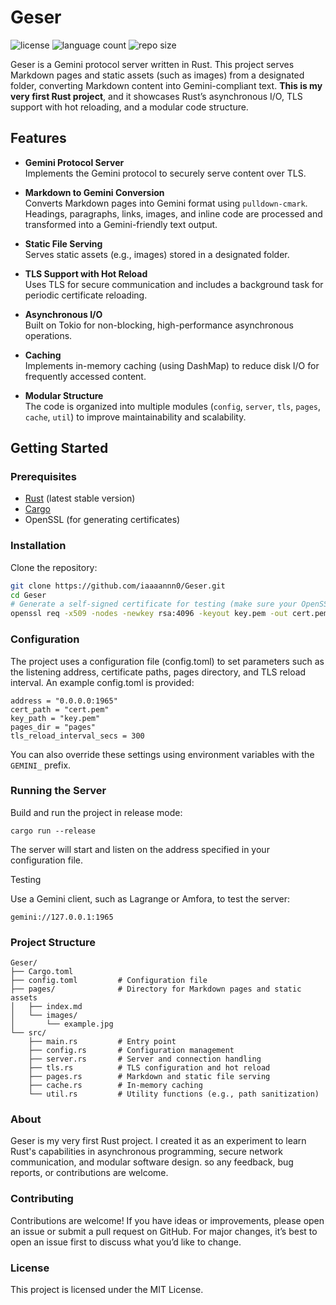 # Geser
![license](https://img.shields.io/github/license/iaaaannn0/Geser)
![language count](https://img.shields.io/github/languages/count/iaaaannn0/Geser)
![repo size](https://img.shields.io/github/repo-size/iaaaannn0/Geser)

Geser is a Gemini protocol server written in Rust. This project serves Markdown pages and static assets (such as images) from a designated folder, converting Markdown content into Gemini-compliant text. **This is my very first Rust project**, and it showcases Rust’s asynchronous I/O, TLS support with hot reloading, and a modular code structure.

## Features

- **Gemini Protocol Server**  
  Implements the Gemini protocol to securely serve content over TLS.

- **Markdown to Gemini Conversion**  
  Converts Markdown pages into Gemini format using `pulldown-cmark`. Headings, paragraphs, links, images, and inline code are processed and transformed into a Gemini-friendly text output.

- **Static File Serving**  
  Serves static assets (e.g., images) stored in a designated folder.

- **TLS Support with Hot Reload**  
  Uses TLS for secure communication and includes a background task for periodic certificate reloading.

- **Asynchronous I/O**  
  Built on Tokio for non-blocking, high-performance asynchronous operations.

- **Caching**  
  Implements in-memory caching (using DashMap) to reduce disk I/O for frequently accessed content.

- **Modular Structure**  
  The code is organized into multiple modules (`config`, `server`, `tls`, `pages`, `cache`, `util`) to improve maintainability and scalability.

## Getting Started

### Prerequisites

- [Rust](https://www.rust-lang.org/tools/install) (latest stable version)
- [Cargo](https://doc.rust-lang.org/cargo/)
- OpenSSL (for generating certificates)

### Installation

Clone the repository:

```bash
git clone https://github.com/iaaaannn0/Geser.git
cd Geser
# Generate a self-signed certificate for testing (make sure your OpenSSL version supports -addext):
openssl req -x509 -nodes -newkey rsa:4096 -keyout key.pem -out cert.pem -days 365 -subj "/CN=localhost" -addext "subjectAltName = IP:127.0.0.1"
```
### Configuration
The project uses a configuration file (config.toml) to set parameters such as the listening address, certificate paths, pages directory, and TLS reload interval. An example config.toml is provided:

```
address = "0.0.0.0:1965"
cert_path = "cert.pem"
key_path = "key.pem"
pages_dir = "pages"
tls_reload_interval_secs = 300
```
You can also override these settings using environment variables with the `GEMINI_` prefix.

### Running the Server
Build and run the project in release mode:
```
cargo run --release
```

The server will start and listen on the address specified in your configuration file.

Testing

Use a Gemini client, such as Lagrange or Amfora, to test the server:
```
gemini://127.0.0.1:1965
```

### Project Structure

```
Geser/
├── Cargo.toml
├── config.toml         # Configuration file
├── pages/              # Directory for Markdown pages and static assets
│   ├── index.md
│   └── images/
│       └── example.jpg
└── src/
    ├── main.rs         # Entry point
    ├── config.rs       # Configuration management
    ├── server.rs       # Server and connection handling
    ├── tls.rs          # TLS configuration and hot reload
    ├── pages.rs        # Markdown and static file serving
    ├── cache.rs        # In-memory caching
    └── util.rs         # Utility functions (e.g., path sanitization)
```

### About
Geser is my very first Rust project. I created it as an experiment to learn Rust's capabilities in asynchronous programming, secure network communication, and modular software design. so any feedback, bug reports, or contributions are welcome.

### Contributing
Contributions are welcome! If you have ideas or improvements, please open an issue or submit a pull request on GitHub. For major changes, it’s best to open an issue first to discuss what you’d like to change.

### License
This project is licensed under the MIT License.
